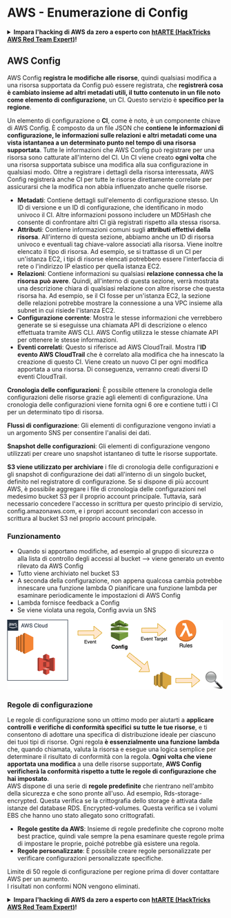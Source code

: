 # AWS - Enumerazione di Config

<details>

<summary><strong>Impara l'hacking di AWS da zero a esperto con</strong> <a href="https://training.hacktricks.xyz/courses/arte"><strong>htARTE (HackTricks AWS Red Team Expert)</strong></a><strong>!</strong></summary>

Altri modi per supportare HackTricks:

* Se vuoi vedere la tua **azienda pubblicizzata su HackTricks** o **scaricare HackTricks in PDF** Controlla i [**PACCHETTI DI ABBONAMENTO**](https://github.com/sponsors/carlospolop)!
* Ottieni il [**merchandising ufficiale di PEASS & HackTricks**](https://peass.creator-spring.com)
* Scopri [**The PEASS Family**](https://opensea.io/collection/the-peass-family), la nostra collezione di [**NFT**](https://opensea.io/collection/the-peass-family) esclusivi
* **Unisciti al** 💬 [**gruppo Discord**](https://discord.gg/hRep4RUj7f) o al [**gruppo Telegram**](https://t.me/peass) o **seguici** su **Twitter** 🐦 [**@hacktricks_live**](https://twitter.com/hacktricks_live)**.**
* **Condividi i tuoi trucchi di hacking inviando PR ai repository** [**HackTricks**](https://github.com/carlospolop/hacktricks) e [**HackTricks Cloud**](https://github.com/carlospolop/hacktricks-cloud) di GitHub.

</details>

## AWS Config

AWS Config **registra le modifiche alle risorse**, quindi qualsiasi modifica a una risorsa supportata da Config può essere registrata, che **registrerà cosa è cambiato insieme ad altri metadati utili, il tutto contenuto in un file noto come elemento di configurazione**, un CI.
Questo servizio è **specifico per la regione**.

Un elemento di configurazione o **CI**, come è noto, è un componente chiave di AWS Config. È composto da un file JSON che **contiene le informazioni di configurazione, le informazioni sulle relazioni e altri metadati come una vista istantanea a un determinato punto nel tempo di una risorsa supportata**. Tutte le informazioni che AWS Config può registrare per una risorsa sono catturate all'interno del CI. Un CI viene creato **ogni volta** che una risorsa supportata subisce una modifica alla sua configurazione in qualsiasi modo. Oltre a registrare i dettagli della risorsa interessata, AWS Config registrerà anche CI per tutte le risorse direttamente correlate per assicurarsi che la modifica non abbia influenzato anche quelle risorse.

* **Metadati**: Contiene dettagli sull'elemento di configurazione stesso. Un ID di versione e un ID di configurazione, che identificano in modo univoco il CI. Altre informazioni possono includere un MD5Hash che consente di confrontare altri CI già registrati rispetto alla stessa risorsa.
* **Attributi**: Contiene informazioni comuni sugli **attributi effettivi della risorsa**. All'interno di questa sezione, abbiamo anche un ID di risorsa univoco e eventuali tag chiave-valore associati alla risorsa. Viene inoltre elencato il tipo di risorsa. Ad esempio, se si trattasse di un CI per un'istanza EC2, i tipi di risorse elencati potrebbero essere l'interfaccia di rete o l'indirizzo IP elastico per quella istanza EC2.
* **Relazioni**: Contiene informazioni su qualsiasi **relazione connessa che la risorsa può avere**. Quindi, all'interno di questa sezione, verrà mostrata una descrizione chiara di qualsiasi relazione con altre risorse che questa risorsa ha. Ad esempio, se il CI fosse per un'istanza EC2, la sezione delle relazioni potrebbe mostrare la connessione a una VPC insieme alla subnet in cui risiede l'istanza EC2.
* **Configurazione corrente**: Mostra le stesse informazioni che verrebbero generate se si eseguisse una chiamata API di descrizione o elenco effettuata tramite AWS CLI. AWS Config utilizza le stesse chiamate API per ottenere le stesse informazioni.
* **Eventi correlati**: Questo si riferisce ad AWS CloudTrail. Mostra l'**ID evento AWS CloudTrail** che è correlato alla modifica che ha innescato la creazione di questo CI. Viene creato un nuovo CI per ogni modifica apportata a una risorsa. Di conseguenza, verranno creati diversi ID eventi CloudTrail.

**Cronologia delle configurazioni**: È possibile ottenere la cronologia delle configurazioni delle risorse grazie agli elementi di configurazione. Una cronologia delle configurazioni viene fornita ogni 6 ore e contiene tutti i CI per un determinato tipo di risorsa.

**Flussi di configurazione**: Gli elementi di configurazione vengono inviati a un argomento SNS per consentire l'analisi dei dati.

**Snapshot delle configurazioni**: Gli elementi di configurazione vengono utilizzati per creare uno snapshot istantaneo di tutte le risorse supportate.

**S3 viene utilizzato per archiviare** i file di cronologia delle configurazioni e gli snapshot di configurazione dei dati all'interno di un singolo bucket, definito nel registratore di configurazione. Se si dispone di più account AWS, è possibile aggregare i file di cronologia delle configurazioni nel medesimo bucket S3 per il proprio account principale. Tuttavia, sarà necessario concedere l'accesso in scrittura per questo principio di servizio, config.amazonaws.com, e i propri account secondari con accesso in scrittura al bucket S3 nel proprio account principale.

### Funzionamento

* Quando si apportano modifiche, ad esempio al gruppo di sicurezza o alla lista di controllo degli accessi al bucket —> viene generato un evento rilevato da AWS Config
* Tutto viene archiviato nel bucket S3
* A seconda della configurazione, non appena qualcosa cambia potrebbe innescare una funzione lambda O pianificare una funzione lambda per esaminare periodicamente le impostazioni di AWS Config
* Lambda fornisce feedback a Config
* Se viene violata una regola, Config avvia un SNS

![](<../../../../.gitbook/assets/image (46).png>)

### Regole di configurazione

Le regole di configurazione sono un ottimo modo per aiutarti a **applicare controlli e verifiche di conformità specifici** **su tutte le tue risorse**, e ti consentono di adottare una specifica di distribuzione ideale per ciascuno dei tuoi tipi di risorse. Ogni regola **è essenzialmente una funzione lambda** che, quando chiamata, valuta la risorsa e esegue una logica semplice per determinare il risultato di conformità con la regola. **Ogni volta che viene apportata una modifica** a una delle risorse supportate, **AWS Config verificherà la conformità rispetto a tutte le regole di configurazione che hai impostato**.\
AWS dispone di una serie di **regole predefinite** che rientrano nell'ambito della sicurezza e che sono pronte all'uso. Ad esempio, Rds-storage-encrypted. Questa verifica se la crittografia dello storage è attivata dalle istanze del database RDS. Encrypted-volumes. Questa verifica se i volumi EBS che hanno uno stato allegato sono crittografati.

* **Regole gestite da AWS**: Insieme di regole predefinite che coprono molte best practice, quindi vale sempre la pena esaminare queste regole prima di impostare le proprie, poiché potrebbe già esistere una regola.
* **Regole personalizzate**: È possibile creare regole personalizzate per verificare configurazioni personalizzate specifiche.

Limite di 50 regole di configurazione per regione prima di dover contattare AWS per un aumento.\
I risultati non conformi NON vengono eliminati.

<details>

<summary><strong>Impara l'hacking di AWS da zero a esperto con</strong> <a href="https://training.hacktricks.xyz/courses/arte"><strong>htARTE (HackTricks AWS Red Team Expert)</strong></a><strong>!</strong></summary>

Altri modi per supportare HackTricks:

* Se vuoi vedere la tua **azienda pubblicizzata su HackTricks** o **scaricare HackTricks in PDF** Controlla i [**PACCHETTI DI ABBONAMENTO**](https://github.com/sponsors/carlospolop)!
* Ottieni il [**merchandising ufficiale di PEASS & HackTricks**](https://peass.creator-spring.com)
* Scopri [**The PEASS Family**](https://opensea.io/collection/the-peass-family), la nostra collezione di [**NFT**](https://opensea.io/collection/the-peass-family) esclusivi
* **Unisciti al** 💬 [**gruppo Discord**](https://discord.gg/hRep4RUj7f) o al [**gruppo Telegram**](https://t.me/peass) o **seguici** su **Twitter**
